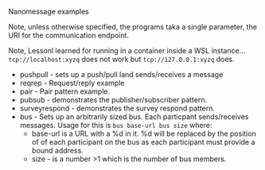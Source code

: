 Nanomessage examples

Note, unless otherwise specified, the programs taka a single parameter,
the URI for the communication endpoint.  

Note, Lessonl learned for running in a container inside a WSL instance...
```tcp://localhost:xyzq``` does not work but ```tcp://127.0.0.1:xyzq``` does.

* pushpull - sets up a push/pull land sends/receives a message
* reqrep - Request/reply example
* pair - Pair pattern example.
* pubsub - demonstrates the publisher/subscriber pattern.
* surveyrespond - demonstrates the survey respond pattern.
* bus - Sets up an arbitrarily sized bus.  Each particpant sends/receives messages.
Usage for this is ```bus base-url bus size``` where:
    *  base-url is a URL with a %d in it.  %d will be replaced by the position of
    of each participant on the bus as each participant must provide a bound address.
    *  size - is a number >1 which is the number of bus members.

    